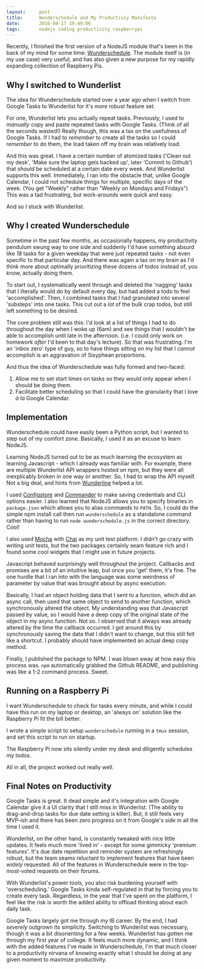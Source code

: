 ```yaml
---
layout:     post
title:      Wunderschedule and My Productiviy Manifesto
date:       2016-04-17 19:49:06
tags:       nodejs coding productivity raspberrypi
---
```


Recently, I finished the first version of a NodeJS module that's been in the back of my mind for some time: [Wunderschedule](https://github.com/benjamincongdon/WunderSchedule). The module itself is (in my use case) very useful, and has also given a new purpose for my rapidly expanding collection of Raspberry Pis. 

## Why I switched to Wunderlist

The idea for Wunderschedule started over a year ago when I switch from Google Tasks to Wunderlist for it's more robust feature set.

For one, Wunderlist lets you actually repeat tasks. Previously, I used to *manually* copy and paste repeated tasks with Google Tasks. (Think of all the seconds wasted!) Really though, this was a tax on the usefulness of Google Tasks. If I had to *remember* to create all the tasks so I could *remember* to do them, the load taken off my brain was relatively load.

And this was great. I have a certain number of atomized tasks ('Clean out my desk', 'Make sure the laptop gets backed up', later 'Commit to Github') that *should* be scheduled at a certain date every week. And Wunderlist supports this well. Immediately, I ran into the obstacle that, unlike Google Calendar, I could not schedule things for multiple, specific days of the week. (You get "Weekly" rather than "Weekly on Mondays and Fridays") This was a tad frustrating, but work-arounds were quick and easy.

And so I stuck with Wunderlist.

## Why I created Wunderschedule

Sometime in the past few months, as occasionally happens, my productivity pendulum swung way to one side and suddenly I'd have something absurd like *18* tasks for a given weekday that were just repeated tasks - not even specific to that particular day. And there was again a tax on my brain as I'd think more about optimally prioritizing these dozens of todos instead of, you know, actually doing them.

To start out, I systematically went through and deleted the 'nagging' tasks that I literally would do by default every day, but had added a todo to feel 'accomplished'. Then, I combined tasks that I had granulated into several 'substeps' into one tasks. This cut out a *lot* of the bulk crap todos, but still left something to be desired.

The core problem still was this: I'd look at a list of things I had to do throughout the day when I woke up (6am) and see things that I wouldn't be able to accomplish until late in the afternoon. (i.e. I could only work on homework *after* I'd been to that day's lecture). So that was frustrating. I'm an 'inbox zero' type of guy, so to have things sitting on my list that I *cannot* accomplish is an aggravation of Sisyphean proportions.

And thus the idea of Wunderschedule was fully formed and two-faced:

  1. Allow me to set start times on tasks so they would only appear when I should be doing them.
  2. Facilitate better scheduling so that I could have the granularity that I love *à la* Google Calendar.

## Implementation

Wunderschedule could have easily been a Python script, but I wanted to step out of my comfort zone. Basically, I used it as an excuse to learn NodeJS.

Learning NodeJS turned out to be as much learning the ecosystem as learning Javascript - which I already was familiar with. For example, there are multiple Wunderlist API wrappers hosted on npm, but they were all inexplicably broken in one way or another. So, I had to wrap the API myself. Not a big deal, and hints from [Wunderline](http://www.wunderline.rocks/) helped a lot.

I used [Configstore](https://www.npmjs.com/package/configstore) and [Commander](https://www.npmjs.com/package/commander) to make saving credentials and CLI options easier. I also learned that NodeJS allows you to specify binaries in `package.json` which allows you to alias commands to `PATH`. So, I could do the simple npm install call then run `wunderschedule` as a standalone command rather than having to run `node wunderschedule.js` in the correct directory. Cool!

I also used [Mocha](https://www.npmjs.com/package/mocha) with [Chai](https://www.npmjs.com/package/chai) as my unit test platform. I didn't go crazy with writing unit tests, but the two packages certainly seam feature rich and I found some cool widgets that I might use in future projects.

Javascript behaved surprisingly well throughout the project. Callbacks and promises are a bit of an intuitive leap, but once you 'get' them, it's fine. The one hurdle that I ran into with the language was some weirdness of parameter by value that was brought about by async execution. 

Basically, I had an object holding data that I sent to a function, which did an async call, then used that same object to send to another function, which synchronously altered the object. My understanding was that Javascript passed by value, so I would have a deep copy of the original state of the object in my async function. Not so. I observed that it always was already altered by the time the callback occurred. I got around this by synchronously saving the data that I didn't want to change, but this still felt like a shortcut. I probably should have implemented an actual deep copy method.

Finally, I published the package to NPM. I was blown away at how easy this process was. `npm` automatically grabbed the Github README, and publishing was like a 1-2 command process. Sweet.

## Running on a Raspberry Pi

I want Wunderschedule to check for tasks every minute, and while I could have this run on my laptop or desktop, an 'always on' solution like the Raspberry Pi fit the bill better.

I wrote a simple script to setup `wunderschedule` running in a `tmux` session, and set this script to run on startup.

The Raspberry Pi now sits silently under my desk and diligently schedules my todos. 

All in all, the project worked out really well.

## Final Notes on Productivity
Google Tasks is great. It dead simple and it's integration with Google Calendar give it a UI clarity that I still miss in Wunderlist. (The ability to drag-and-drop tasks for due date setting is killer). But, it still feels very MVP-ish and there has been zero progress on it from Google's side in all the time I used it.

Wunderlist, on the other hand, is constantly tweaked with nice little updates. It feels much more 'lived in' - except for some gimmicky 'premium features'. It's due date repetition and reminder system are refreshingly robust, but the team seams reluctant to implement features that have been *widely* requested. All of the features in Wunderschedule were in the top-most-voted requests on their forums.

With Wunderlist's power tools, you also risk burdening yourself with 'overscheduling.' Google Tasks kinda self-regulated in that by forcing you to create every task. Regardless, in the year that I've spent on the platform, I feel like the risk is worth the added ability to offload thinking about each daily task.

Google Tasks largely got me through my IB career. By the end, I had *severely* outgrown its simplicity. Switching to Wunderlist was necessary, though it was a bit disorienting for a few weeks. Wunderlist has gotten me through my first year of college. It feels much more dynamic, and I think with the added features I've made in Wunderschedule, I'm that much closer to a productivity nirvana of knowing exactly what I should be doing at any given moment to maximize productivity.
